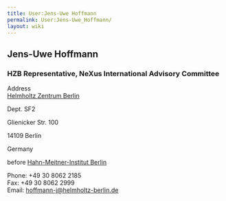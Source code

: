 ```yaml
---
title: User:Jens-Uwe Hoffmann
permalink: User:Jens-Uwe_Hoffmann/
layout: wiki
---
```


Jens-Uwe Hoffmann
-----------------

### HZB Representative, NeXus International Advisory Committee

Address  
[Helmholtz Zentrum Berlin](http://www.helmholtz-berlin.de)

Dept. SF2

Glienicker Str. 100

14109 Berlin

Germany

before [Hahn-Meitner-Institut Berlin](http://www.hmi.de)

Phone: +49 30 8062 2185  
Fax: +49 30 8062 2999  
Email: <hoffmann-j@helmholtz-berlin.de>  
